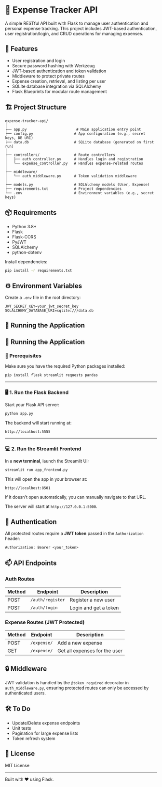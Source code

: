 # 💸 Expense Tracker API

A simple RESTful API built with Flask to manage user authentication and personal expense tracking. This project includes JWT-based authentication, user registration/login, and CRUD operations for managing expenses.

## 🚀 Features

- User registration and login  
- Secure password hashing with Werkzeug  
- JWT-based authentication and token validation  
- Middleware to protect private routes  
- Expense creation, retrieval, and listing per user  
- SQLite database integration via SQLAlchemy  
- Flask Blueprints for modular route management

## 🏗️ Project Structure

```
expense-tracker-api/
│
├── app.py                       # Main application entry point
├── config.py                   # App configuration (e.g., secret keys, DB URI)
├── data.db                     # SQLite database (generated on first run)
│
├── controllers/                # Route controllers
│   ├── auth_controller.py      # Handles login and registration
│   └── expense_controller.py   # Handles expense-related routes
│
├── middleware/                 
│   └── auth_middleware.py      # Token validation middleware
│
├── models.py                   # SQLAlchemy models (User, Expense)
├── requirements.txt            # Project dependencies
└── .env                        # Environment variables (e.g., secret keys)
```

## 📦 Requirements

- Python 3.8+
- Flask
- Flask-CORS
- PyJWT
- SQLAlchemy
- python-dotenv

Install dependencies:

```bash
pip install -r requirements.txt
```

## ⚙️ Environment Variables

Create a `.env` file in the root directory:

```env
JWT_SECRET_KEY=your_jwt_secret_key
SQLALCHEMY_DATABASE_URI=sqlite:///data.db
```

## 🧪 Running the Application

## 🚀 Running the Application

### 🔧 Prerequisites

Make sure you have the required Python packages installed:

```bash
pip install flask streamlit requests pandas
```

---

### 🖥️ 1. Run the Flask Backend

Start your Flask API server:

```bash
python app.py
```

The backend will start running at:

```
http://localhost:5555
```

---

### 💻 2. Run the Streamlit Frontend

In a **new terminal**, launch the Streamlit UI:

```bash
streamlit run app_frontend.py
```

This will open the app in your browser at:

```
http://localhost:8501
```

If it doesn't open automatically, you can manually navigate to that URL.


The server will start at `http://127.0.0.1:5000`.

## 🔐 Authentication

All protected routes require a **JWT token** passed in the `Authorization` header:

```
Authorization: Bearer <your_token>
```

## 📫 API Endpoints

### Auth Routes

| Method | Endpoint        | Description           |
|--------|------------------|-----------------------|
| POST   | `/auth/register` | Register a new user   |
| POST   | `/auth/login`    | Login and get a token |

### Expense Routes (JWT Protected)

| Method | Endpoint     | Description                   |
|--------|---------------|-------------------------------|
| POST   | `/expense/`   | Add a new expense             |
| GET    | `/expense/`   | Get all expenses for the user |

## 🔒 Middleware

JWT validation is handled by the `@token_required` decorator in `auth_middleware.py`, ensuring protected routes can only be accessed by authenticated users.

## 🛠️ To Do

- Update/Delete expense endpoints  
- Unit tests  
- Pagination for large expense lists  
- Token refresh system

## 📄 License

MIT License

---

Built with ❤️ using Flask.
